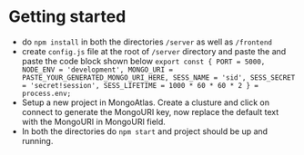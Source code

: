 # Getting started
* do `npm install` in both the directories `/server` as well as `/frontend`
* create `config.js` file at the root of `/server` directory and paste the and paste the code block shown below
`
  export const {
  PORT = 5000,
  NODE_ENV = 'development',
  MONGO_URI = PASTE_YOUR_GENERATED_MONGO_URI_HERE,
  SESS_NAME = 'sid',
  SESS_SECRET = 'secret!session',
  SESS_LIFETIME = 1000 * 60 * 60 * 2
} = process.env;
`
* Setup a new project in MongoAtlas. Create a clusture and click on connect to generate the MongoURI key, now replace the default text with the MongoURI in MongoURI field.
* In both the directories do `npm start` and project should be up and running.

